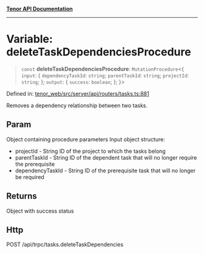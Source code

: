 [**Tenor API Documentation**](../../README.md)

***

# Variable: deleteTaskDependenciesProcedure

> `const` **deleteTaskDependenciesProcedure**: `MutationProcedure`\<\{ `input`: \{ `dependencyTaskId`: `string`; `parentTaskId`: `string`; `projectId`: `string`; \}; `output`: \{ `success`: `boolean`; \}; \}\>

Defined in: [tenor\_web/src/server/api/routers/tasks.ts:881](https://github.com/Apantli/Tenor/blob/293d0ddb2d5307c4150fcd161249995fd5278c7d/tenor_web/src/server/api/routers/tasks.ts#L881)

Removes a dependency relationship between two tasks.

## Param

Object containing procedure parameters
Input object structure:
- projectId - String ID of the project to which the tasks belong
- parentTaskId - String ID of the dependent task that will no longer require the prerequisite
- dependencyTaskId - String ID of the prerequisite task that will no longer be required

## Returns

Object with success status

## Http

POST /api/trpc/tasks.deleteTaskDependencies
